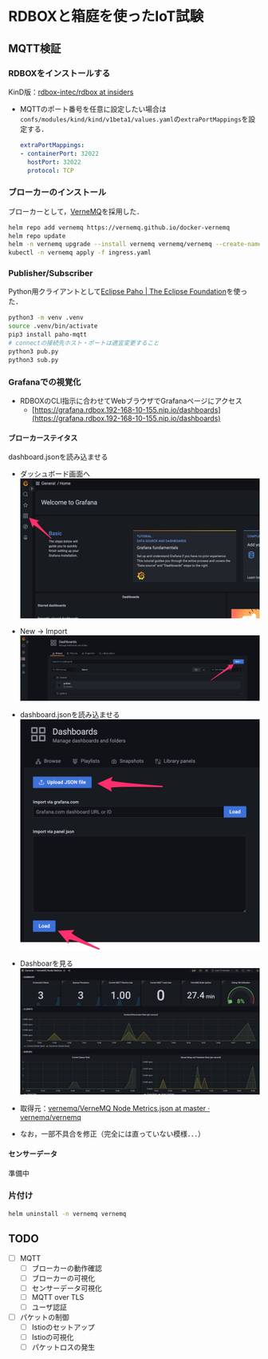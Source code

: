 # RDBOXと箱庭を使ったIoT試験

## MQTT検証

### RDBOXをインストールする

KinD版：[rdbox\-intec/rdbox at insiders](https://github.com/rdbox-intec/rdbox/tree/insiders)

- MQTTのポート番号を任意に設定したい場合は`confs/modules/kind/kind/v1beta1/values.yaml`の`extraPortMappings`を設定する．

  ```yaml
  extraPortMappings:
  - containerPort: 32022
    hostPort: 32022
    protocol: TCP
  ```

### ブローカーのインストール

ブローカーとして，[VerneMQ](https://vernemq.com/)を採用した．

```bash
helm repo add vernemq https://vernemq.github.io/docker-vernemq
helm repo update
helm -n vernemq upgrade --install vernemq vernemq/vernemq --create-namespace -f values.yaml
kubectl -n vernemq apply -f ingress.yaml
```

### Publisher/Subscriber

Python用クライアントとして[Eclipse Paho \| The Eclipse Foundation](https://www.eclipse.org/paho/)を使った．

```bash
python3 -m venv .venv
source .venv/bin/activate
pip3 install paho-mqtt
# connectの接続先ホスト・ポートは適宜変更すること
python3 pub.py
python3 sub.py
```

### Grafanaでの視覚化

- RDBOXのCLI指示に合わせてWebブラウザでGrafanaページにアクセス
  - [https://grafana.rdbox.192-168-10-155.nip.io/dashboards](https://grafana.rdbox.192-168-10-155.nip.io/dashboards)


#### ブローカーステイタス

dashboard.jsonを読み込ませる

- ダッシュボード画面へ
![hoge](./docs/images/Home_-_Dashboards_-_Grafana-2.png)
- New -> Import
![hoeg](./docs/images/Browse_-_Dashboards_-_Grafana.png)
- dashboard.jsonを読み込ませる
![hoge](./docs/images/Import_-_Dashboards_-_Grafana.png)
- Dashboarを見る
![hoge](./docs/images//VerneMQ_Node_Metrics_-_Dashboards_-_Grafana.png)

- 取得元：[vernemq/VerneMQ Node Metrics\.json at master · vernemq/vernemq](https://github.com/vernemq/vernemq/blob/master/metrics_scripts/grafana/VerneMQ%20Node%20Metrics.json)
- なお，一部不具合を修正（完全には直っていない模様．．．）

#### センサーデータ

準備中

### 片付け

```bash
helm uninstall -n vernemq vernemq
```

## TODO

- [ ] MQTT
  - [ ] ブローカーの動作確認
  - [ ] ブローカーの可視化
  - [ ] センサーデータ可視化
  - [ ] MQTT over TLS
  - [ ] ユーザ認証
- [ ] パケットの制御
  - [ ] Istioのセットアップ
  - [ ] Istioの可視化
  - [ ] パケットロスの発生
